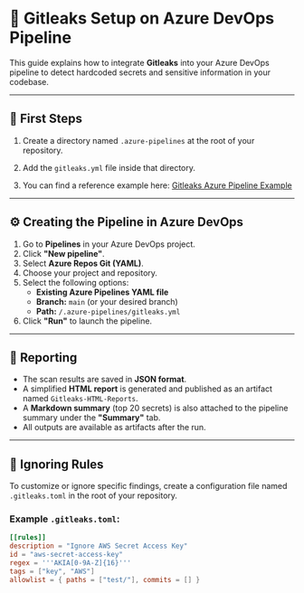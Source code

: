 # 🔐 Gitleaks Setup on Azure DevOps Pipeline

This guide explains how to integrate **Gitleaks** into your Azure DevOps pipeline to detect hardcoded secrets and sensitive information in your codebase.

---

## 📁 First Steps

1. Create a directory named `.azure-pipelines` at the root of your repository.

2. Add the `gitleaks.yml` file inside that directory.

3. You can find a reference example here: [Gitleaks Azure Pipeline Example](https://github.com/Nikawx/Gitleaks-Setup/tree/main)

---

## ⚙️ Creating the Pipeline in Azure DevOps

1. Go to **Pipelines** in your Azure DevOps project.
2. Click **"New pipeline"**.
3. Select **Azure Repos Git (YAML)**.
4. Choose your project and repository.
5. Select the following options:
   - **Existing Azure Pipelines YAML file**
   - **Branch:** `main` (or your desired branch)
   - **Path:** `/.azure-pipelines/gitleaks.yml`
6. Click **"Run"** to launch the pipeline.

---

## 📄 Reporting

- The scan results are saved in **JSON format**.
- A simplified **HTML report** is generated and published as an artifact named `Gitleaks-HTML-Reports`.
- A **Markdown summary** (top 20 secrets) is also attached to the pipeline summary under the **"Summary"** tab.
- All outputs are available as artifacts after the run.

---

## 🚫 Ignoring Rules

To customize or ignore specific findings, create a configuration file named `.gitleaks.toml` in the root of your repository.

### Example `.gitleaks.toml`:

```toml
[[rules]]
description = "Ignore AWS Secret Access Key"
id = "aws-secret-access-key"
regex = '''AKIA[0-9A-Z]{16}'''
tags = ["key", "AWS"]
allowlist = { paths = ["test/"], commits = [] }
